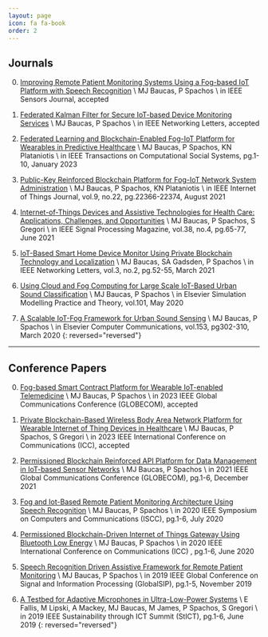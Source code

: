```yaml
---
layout: page
icon: fa fa-book
order: 2
---
```


Journals
---------
0. [Improving Remote Patient Monitoring Systems Using a Fog-based IoT Platform with Speech Recognition]() \\
MJ Baucas, P Spachos \\
in IEEE Sensors Journal, accepted 

0. [Federated Kalman Filter for Secure IoT-based Device Monitoring Services](https://arxiv.org/pdf/2304.00991.pdf) \\
MJ Baucas, P Spachos \\
in IEEE Networking Letters, accepted 

0. [Federated Learning and Blockchain-Enabled Fog-IoT Platform for Wearables in Predictive Healthcare](https://arxiv.org/pdf/2301.04511.pdf) \\
MJ Baucas, P Spachos, KN Plataniotis \\
in IEEE Transactions on Computational Social Systems, pg.1-10, January 2023 

0. [Public-Key Reinforced Blockchain Platform for Fog-IoT Network System Administration](https://arxiv.org/pdf/2108.05248.pdf) \\
MJ Baucas, P Spachos, KN Plataniotis \\
in IEEE Internet of Things Journal, vol.9, no.22, pg.22366-22374, August 2021 

0. [Internet-of-Things Devices and Assistive Technologies for Health Care: Applications, Challenges, and Opportunities](https://arxiv.org/pdf/2107.14112.pdf) \\
MJ Baucas, P Spachos, S Gregori \\
in IEEE Signal Processing Magazine, vol.38, no.4, pg.65-77, June 2021 

0. [IoT-Based Smart Home Device Monitor Using Private Blockchain Technology and Localization](https://arxiv.org/pdf/2103.15896.pdf) \\
MJ Baucas, SA Gadsden, P Spachos \\
in IEEE Networking Letters, vol.3, no.2, pg.52-55, March 2021 

0. [Using Cloud and Fog Computing for Large Scale IoT-Based Urban Sound Classification](https://arxiv.org/pdf/1910.07652.pdf) \\
MJ Baucas, P Spachos \\
in Elsevier Simulation Modelling Practice and Theory, vol.101, May 2020 

0. [A Scalable IoT-Fog Framework for Urban Sound Sensing](https://arxiv.org/pdf/2002.01376.pdf) \\
MJ Baucas, P Spachos \\
in Elsevier Computer Communications, vol.153, pg302-310, March 2020 
{: reversed="reversed"}
---

Conference Papers
------------------
0. [Fog-based Smart Contract Platform for Wearable IoT-enabled Telemedicine]() \\
MJ Baucas, P Spachos \\
in 2023 IEEE Global Communications Conference (GLOBECOM), accepted

0. [Private Blockchain-Based Wireless Body Area Network Platform for Wearable Internet of Thing Devices in Healthcare]() \\
MJ Baucas, P Spachos, S Gregori \\
in 2023 IEEE International Conference on Communications (ICC), accepted

0. [Permissioned Blockchain Reinforced API Platform for Data Management in IoT-based Sensor Networks](http://www.pspachos.net/pubs/GB2021.pdf) \\
MJ Baucas, P Spachos \\
in 2021 IEEE Global Communications Conference (GLOBECOM), pg.1-6, December 2021 

0. [Fog and Iot-Based Remote Patient Monitoring Architecture Using Speech Recognition](http://www.pspachos.net/pubs/ISCC20202.pdf) \\
MJ Baucas, P Spachos \\
in 2020 IEEE Symposium on Computers and Communications (ISCC), pg.1-6, July 2020 

0. [Permissioned Blockchain-Driven Internet of Things Gateway Using Bluetooth Low Energy](http://www.pspachos.net/pubs/ICC2020.pdf) \\
MJ Baucas, P Spachos \\
in 2020 IEEE International Conference on Communications (ICC) , pg.1-6, June 2020 

0. [Speech Recognition Driven Assistive Framework for Remote Patient Monitoring](https://www.researchgate.net/profile/P-Spachos/publication/338944320_Speech_Recognition_Driven_Assistive_Framework_for_Remote_Patient_Monitoring/links/5e3d3b70299bf1cdb9151102/Speech-Recognition-Driven-Assistive-Framework-for-Remote-Patient-Monitoring.pdf) \\
MJ Baucas, P Spachos \\
in 2019 IEEE Global Conference on Signal and Information Processing (GlobalSIP), pg.1-5, November 2019

0. [A Testbed for Adaptive Microphones in Ultra-Low-Power Systems](http://www.pspachos.net/pubs/ICT20192.pdf) \\
E Fallis, M Lipski, A Mackey, MJ Baucas, M James, P Spachos, S Gregori \\
in 2019 IEEE Sustainability through ICT Summit (StICT), pg.1-6, June 2019 
{: reversed="reversed"}

